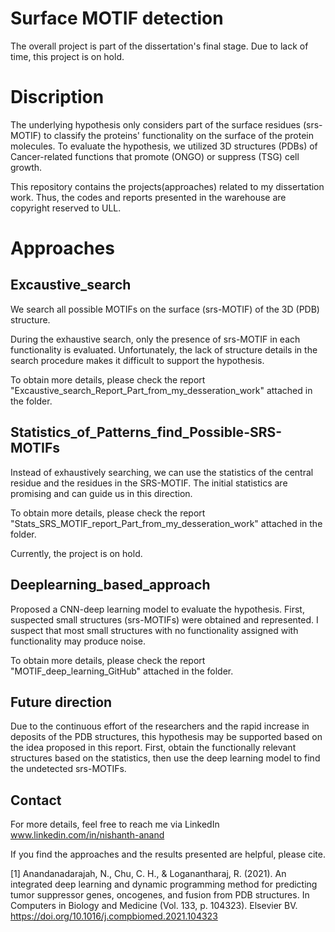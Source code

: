 # Surface MOTIF detection
The overall project is part of the dissertation's final stage. Due to lack of time, this project is on hold.

# Discription
The underlying hypothesis only considers part of the surface residues (srs-MOTIF) to classify the proteins' functionality on the surface of the protein molecules.
To evaluate the hypothesis, we utilized 3D structures (PDBs) of Cancer-related functions that promote (ONGO) or suppress (TSG) cell growth.

This repository contains the projects(approaches) related to my dissertation work. Thus, the codes and reports presented in the warehouse are copyright reserved to ULL.

# Approaches

 ## Excaustive_search ## 

We search all possible MOTIFs on the surface  (srs-MOTIF) of the 3D (PDB) structure.

During the exhaustive search, only the presence of srs-MOTIF in each functionality is evaluated. 
Unfortunately, the lack of structure details in the search procedure makes it difficult to support the hypothesis.

To obtain more details, please check the report "Excaustive_search_Report_Part_from_my_desseration_work" attached in the folder.
 
 ## Statistics_of_Patterns_find_Possible-SRS-MOTIFs ## 

Instead of exhaustively searching, we can use the statistics of the central residue and the residues in the SRS-MOTIF.
The initial statistics are promising and can guide us in this direction.
 
 To obtain more details, please check the report "Stats_SRS_MOTIF_report_Part_from_my_desseration_work" attached in the folder.
 
 Currently, the project is on hold.


 ## Deeplearning_based_approach ## 
  Proposed a CNN-deep learning model to evaluate the hypothesis. 
  First, suspected small structures (srs-MOTIFs) were obtained and represented.
  I suspect that most small structures with no functionality assigned with functionality may produce noise.

  To obtain more details, please check the report "MOTIF_deep_learning_GitHub" attached in the folder.

  ## Future direction
  Due to the continuous effort of the researchers and the rapid increase in deposits of the PDB structures, 
  this hypothesis may be supported based on the idea proposed in this report. 
    First, obtain the functionally relevant structures based on the statistics, then use the deep learning model
  to find the undetected srs-MOTIFs.
  
## Contact
For more details, feel free to reach me via LinkedIn
www.linkedin.com/in/nishanth-anand

If you find the approaches and the results presented are helpful, please cite.

[1] Anandanadarajah, N., Chu, C. H., & Loganantharaj, R. (2021). An integrated deep learning and dynamic programming method for predicting tumor suppressor genes, oncogenes, and fusion from PDB structures. In Computers in Biology and Medicine (Vol. 133, p. 104323). Elsevier BV. https://doi.org/10.1016/j.compbiomed.2021.104323



